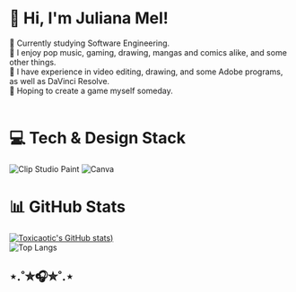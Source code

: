 # 🌸 Hi, I'm Juliana Mel!

📖 Currently studying Software Engineering.<br/>
🌿 I enjoy pop music, gaming, drawing, mangas and comics alike, and some other things.<br/>
🌾 I have experience in video editing, drawing, and some Adobe programs, as well as DaVinci Resolve. <br/>
🌱 Hoping to create a game myself someday.<br/><br/>

# 💻 Tech & Design Stack
![Clip Studio Paint](https://img.shields.io/badge/ClipStudioPaint-%23CFD3D3.svg?style=for-the-badge&logo=ClipStudioPaint&logoColor=white) ![Canva](https://img.shields.io/badge/Canva-%2300C4CC.svg?style=for-the-badge&logo=Canva&logoColor=white)

# 📊 GitHub Stats
[![Toxicaotic's GitHub stats](https://github-readme-stats.vercel.app/api?username=toxicaotic&show_icons=true&theme=radical))](https://github.com/anuraghazra/github-readme-stats)<br/>
![Top Langs](https://github-readme-stats.vercel.app/api/top-langs/?username=toxicaotic&layout=compact&theme=radical)

## ⋆.˚✮🎧✮˚.⋆
